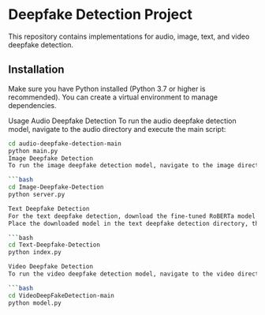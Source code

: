 # Deepfake Detection Project

This repository contains implementations for audio, image, text, and video deepfake detection.

## Installation

Make sure you have Python installed (Python 3.7 or higher is recommended). You can create a virtual environment to manage dependencies.

Usage
Audio Deepfake Detection
To run the audio deepfake detection model, navigate to the audio directory and execute the main script:

```bash
cd audio-deepfake-detection-main
python main.py
Image Deepfake Detection
To run the image deepfake detection model, navigate to the image directory and execute the server script:

```bash
cd Image-Deepfake-Detection
python server.py

Text Deepfake Detection
For the text deepfake detection, download the fine-tuned RoBERTa model from the following link: https://drive.google.com/file/d/16Be7V62ew3PVf5pbxNOr_uLB1CTGpYg-/view?usp=sharing
Place the downloaded model in the text deepfake detection directory, then run:

```bash
cd Text-Deepfake-Detection
python index.py

Video Deepfake Detection
To run the video deepfake detection model, navigate to the video directory and execute the model script:

```bash
cd VideoDeepFakeDetection-main
python model.py
